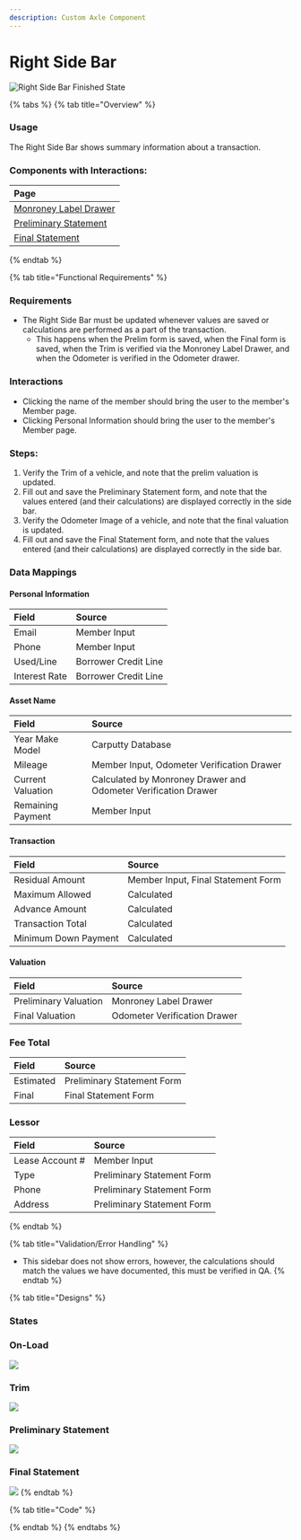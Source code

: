 ```yaml
---
description: Custom Axle Component
---
```


# Right Side Bar

![Right Side Bar Finished State](../.gitbook/assets/right-side-bar-finished.png)

{% tabs %}
{% tab title="Overview" %}
### Usage

The Right Side Bar shows summary information about a transaction.

### Components with Interactions:

| Page |
| :--- |
| [Monroney Label Drawer](../meals-1/drawer/drawer-trim.md) |
| [Preliminary Statement](../meals-1/form-templates/statement-input-form-templates/lbo-preliminary-statement.md) |
| [Final Statement](../meals-1/form-templates/statement-input-form-templates/final-statement.md) |
{% endtab %}

{% tab title="Functional Requirements" %}
### Requirements

* The Right Side Bar must be updated whenever values are saved or calculations are performed as a part of the transaction.
  * This happens when the Prelim form is saved, when the Final form is saved, when the Trim is verified via the Monroney Label Drawer, and when the Odometer is verified in the Odometer drawer.

### Interactions

* Clicking the name of the member should bring the user to the member's Member page.
* Clicking Personal Information should bring the user to the member's Member page.

### Steps:

1. Verify the Trim of a vehicle, and note that the prelim valuation is updated.
2. Fill out and save the Preliminary Statement form, and note that the values entered \(and their calculations\) are displayed correctly in the side bar.
3. Verify the Odometer Image of a vehicle, and note that the final valuation is updated.
4. Fill out and save the Final Statement form, and note that the values entered \(and their calculations\) are displayed correctly in the side bar.

### Data Mappings

#### Personal Information

| Field | Source |
| :--- | :--- |
| Email | Member Input |
| Phone | Member Input |
| Used/Line | Borrower Credit Line |
| Interest Rate | Borrower Credit Line |

#### Asset Name

| Field | Source |
| :--- | :--- |
| Year Make Model | Carputty Database |
| Mileage | Member Input, Odometer Verification Drawer |
| Current Valuation | Calculated by Monroney Drawer and Odometer Verification Drawer |
| Remaining Payment | Member Input |

#### Transaction

| Field | Source |
| :--- | :--- |
| Residual Amount | Member Input, Final Statement Form |
| Maximum Allowed | Calculated |
| Advance Amount | Calculated |
| Transaction Total | Calculated |
| Minimum Down Payment | Calculated |

#### Valuation

| Field | Source |
| :--- | :--- |
| Preliminary Valuation | Monroney Label Drawer |
| Final Valuation | Odometer Verification Drawer |

### Fee Total

| Field | Source |
| :--- | :--- |
| Estimated | Preliminary Statement Form |
| Final | Final Statement Form |

### Lessor

| Field | Source |
| :--- | :--- |
| Lease Account \# | Member Input |
| Type | Preliminary Statement Form |
| Phone | Preliminary Statement Form |
| Address | Preliminary Statement Form |
{% endtab %}

{% tab title="Validation/Error Handling" %}
* This sidebar does not show errors, however, the calculations should match the values we have documented, this must be verified in QA.
{% endtab %}

{% tab title="Designs" %}
### States

### On-Load

![](../.gitbook/assets/right-side-bar-onload.png)

### Trim

![](../.gitbook/assets/right-side-bar-trim.png)

### Preliminary Statement

![](../.gitbook/assets/right-side-bar-prelim.png)

### Final Statement

![](../.gitbook/assets/right-side-bar-final.png)
{% endtab %}

{% tab title="Code" %}

{% endtab %}
{% endtabs %}









